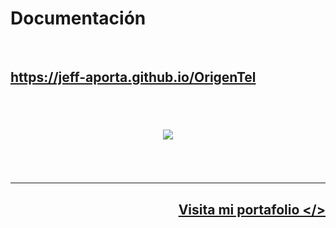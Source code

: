 <h1>
    Documentación
</h1>
<br/>
<h2>
    <a 
        href="https://jeff-aporta.github.io/OrigenTel" 
        target="_blank"
    >
        https://jeff-aporta.github.io/OrigenTel
        <br/><br/><br/>
        <p align="center">
            <img 
                src="https://jeff-aporta.github.io/OrigenTel/src/img/logo.jpeg" 
            />
        </p>
    </a>
</h2>
<br/><br/><hr>
<h2 align="right">
    <a 
        href="https://jeff-aporta.github.io/portafolio" 
        target="_blank"
    >
        Visita mi portafolio &lt;/&gt;
    </a>
    <br><br>
</h2>

